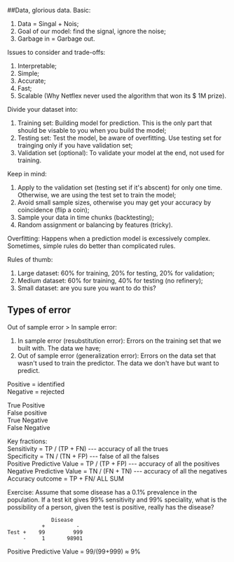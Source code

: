 ##Data, glorious data. 
Basic:  
1. Data = Singal + Nois;  
2. Goal of our model: find the signal, ignore the noise;  
3. Garbage in = Garbage out.

Issues to consider and trade-offs:  
1. Interpretable;  
2. Simple;  
3. Accurate;  
4. Fast;  
5. Scalable (Why Netflex never used the algorithm that won its $ 1M prize).

Divide your dataset into:  
1. Training set: Building model for prediction. This is the only part that should be visable to you when you build the model;  
2. Testing set: Test the model, be aware of overfitting. Use testing set for trainging only if you have validation set;  
3. Validation set (optional): To validate your model at the end, not used for training.  

Keep in mind:  
1. Apply to the validation set (testing set if it's abscent) for only one time. Otherwise, we are using the test set to train the model;  
2. Avoid small sample sizes, otherwise you may get your accuracy by coincidence (flip a coin);  
3. Sample your data in time chunks (backtesting);  
4. Random assignment or balancing by features (tricky).  

Overfitting: Happens when a prediction model is excessively complex. Sometimes, simple rules do better than complicated rules.

Rules of thumb:  
1. Large dataset: 60% for training, 20% for testing, 20% for validation;  
2. Medium dataset: 60% for training, 40% for testing (no refinery);  
3. Small dataset: are you sure you want to do this?  


## Types of error

Out of sample error > In sample error:  
1. In sample error (resubstitution error): Errors on the training set that we built with. The data we have;  
2. Out of sample error (generalization error): Errors on the data set that wasn't used to train the predictor. The data we don't have but want to predict. 

Positive = identified  
Negative = rejected

True Positive  
False positive  
True Negative  
False Negative

Key fractions:  
Sensitivity = TP / (TP + FN) --- accuracy of all the trues  
Specificity = TN / (TN + FP) --- false of all the falses  
Positive Predictive Value = TP / (TP + FP) --- accuracy of all the positives    
Negative Predictive Value = TN / (FN + TN) --- accuracy of all the negatives   
Accuracy outcome = TP + FN/ ALL SUM  

Exercise: Assume that some disease has a 0.1% prevalence in the population. If a test kit gives 99% sensitivity and 99% speciality, what is the possibility of a person, given the test is positive, really has the disease?  
```  
              Disease
           +          -
Test +    99         999
     -     1       98901
```
Positive Predictive Value = 99/(99+999) ≈ 9%

